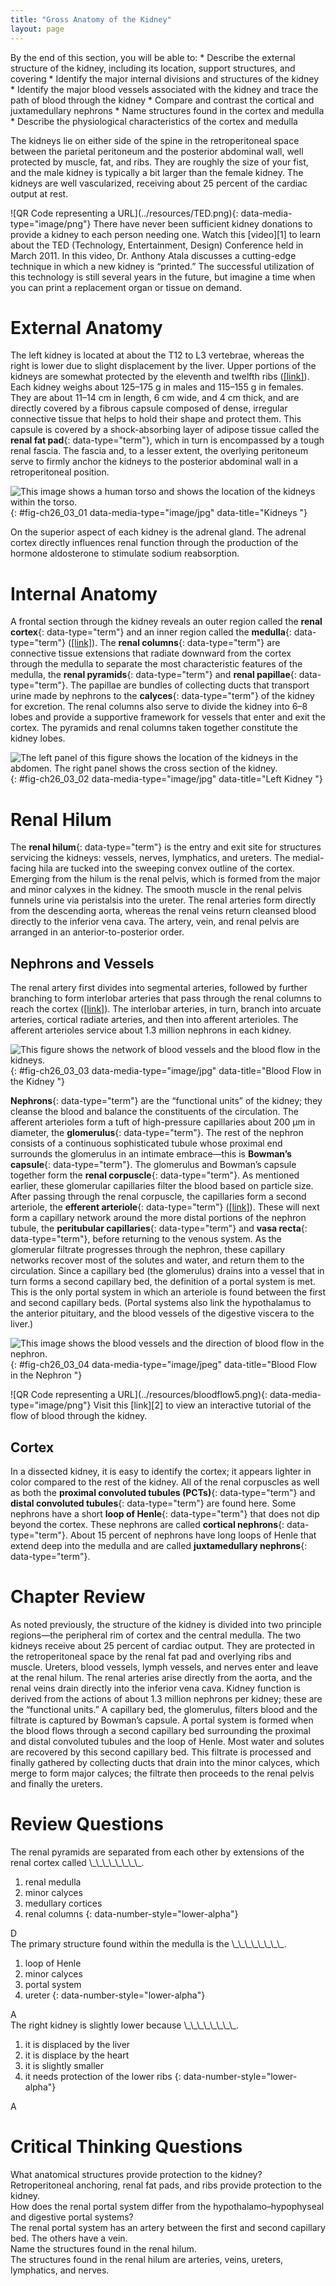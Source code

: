 ```yaml
---
title: "Gross Anatomy of the Kidney"
layout: page
---
```



<div data-type="abstract" markdown="1">
By the end of this section, you will be able to:
* Describe the external structure of the kidney, including its location, support structures, and covering
* Identify the major internal divisions and structures of the kidney
* Identify the major blood vessels associated with the kidney and trace the path of blood through the kidney
* Compare and contrast the cortical and juxtamedullary nephrons
* Name structures found in the cortex and medulla
* Describe the physiological characteristics of the cortex and medulla

</div>

The kidneys lie on either side of the spine in the retroperitoneal space between the parietal peritoneum and the posterior abdominal wall, well protected by muscle, fat, and ribs. They are roughly the size of your fist, and the male kidney is typically a bit larger than the female kidney. The kidneys are well vascularized, receiving about 25 percent of the cardiac output at rest.

<div data-type="note" class="anatomy interactive" data-label="" markdown="1">
<span data-type="media" data-alt="QR Code representing a URL"> ![QR Code representing a URL](../resources/TED.png){: data-media-type="image/png"} </span>
There have never been sufficient kidney donations to provide a kidney to each person needing one. Watch this [video][1] to learn about the TED (Technology, Entertainment, Design) Conference held in March 2011. In this video, Dr. Anthony Atala discusses a cutting-edge technique in which a new kidney is “printed.” The successful utilization of this technology is still several years in the future, but imagine a time when you can print a replacement organ or tissue on demand.

</div>

# External Anatomy

The left kidney is located at about the T12 to L3 vertebrae, whereas the right is lower due to slight displacement by the liver. Upper portions of the kidneys are somewhat protected by the eleventh and twelfth ribs ([\[link\]](#fig-ch26_03_01)). Each kidney weighs about 125–175 g in males and 115–155 g in females. They are about 11–14 cm in length, 6 cm wide, and 4 cm thick, and are directly covered by a fibrous capsule composed of dense, irregular connective tissue that helps to hold their shape and protect them. This capsule is covered by a shock-absorbing layer of adipose tissue called the **renal fat pad**{: data-type="term"}, which in turn is encompassed by a tough renal fascia. The fascia and, to a lesser extent, the overlying peritoneum serve to firmly anchor the kidneys to the posterior abdominal wall in a retroperitoneal position.

 ![This image shows a human torso and shows the location of the kidneys within the torso.](../resources/2608_Kidney_Position_in_Abdomen.jpg "The kidneys are slightly protected by the ribs and are surrounded by fat for protection (not shown)."){: #fig-ch26_03_01 data-media-type="image/jpg" data-title="Kidneys "}

On the superior aspect of each kidney is the adrenal gland. The adrenal cortex directly influences renal function through the production of the hormone aldosterone to stimulate sodium reabsorption.

# Internal Anatomy

A frontal section through the kidney reveals an outer region called the **renal cortex**{: data-type="term"} and an inner region called the **medulla**{: data-type="term"} ([\[link\]](#fig-ch26_03_02)). The **renal columns**{: data-type="term"} are connective tissue extensions that radiate downward from the cortex through the medulla to separate the most characteristic features of the medulla, the **renal pyramids**{: data-type="term"} and **renal papillae**{: data-type="term"}. The papillae are bundles of collecting ducts that transport urine made by nephrons to the **calyces**{: data-type="term"} of the kidney for excretion. The renal columns also serve to divide the kidney into 6–8 lobes and provide a supportive framework for vessels that enter and exit the cortex. The pyramids and renal columns taken together constitute the kidney lobes.

 ![The left panel of this figure shows the location of the kidneys in the abdomen. The right panel shows the cross section of the kidney.](../resources/2610_The_Kidney.jpg){: #fig-ch26_03_02 data-media-type="image/jpg" data-title="Left Kidney "}

# Renal Hilum

The **renal hilum**{: data-type="term"} is the entry and exit site for structures servicing the kidneys: vessels, nerves, lymphatics, and ureters. The medial-facing hila are tucked into the sweeping convex outline of the cortex. Emerging from the hilum is the renal pelvis, which is formed from the major and minor calyxes in the kidney. The smooth muscle in the renal pelvis funnels urine via peristalsis into the ureter. The renal arteries form directly from the descending aorta, whereas the renal veins return cleansed blood directly to the inferior vena cava. The artery, vein, and renal pelvis are arranged in an anterior-to-posterior order.

## Nephrons and Vessels

The renal artery first divides into segmental arteries, followed by further branching to form interlobar arteries that pass through the renal columns to reach the cortex ([\[link\]](#fig-ch26_03_03)). The interlobar arteries, in turn, branch into arcuate arteries, cortical radiate arteries, and then into afferent arterioles. The afferent arterioles service about 1.3 million nephrons in each kidney.

 ![This figure shows the network of blood vessels and the blood flow in the kidneys.](../resources/2612_Blood_Flow_in_the_Kidneys.jpg){: #fig-ch26_03_03 data-media-type="image/jpg" data-title="Blood Flow in the Kidney "}

**Nephrons**{: data-type="term"} are the “functional units” of the kidney; they cleanse the blood and balance the constituents of the circulation. The afferent arterioles form a tuft of high-pressure capillaries about 200 µm in diameter, the **glomerulus**{: data-type="term"}. The rest of the nephron consists of a continuous sophisticated tubule whose proximal end surrounds the glomerulus in an intimate embrace—this is **Bowman’s capsule**{: data-type="term"}. The glomerulus and Bowman’s capsule together form the **renal corpuscle**{: data-type="term"}. As mentioned earlier, these glomerular capillaries filter the blood based on particle size. After passing through the renal corpuscle, the capillaries form a second arteriole, the **efferent arteriole**{: data-type="term"} ([\[link\]](#fig-ch26_03_04)). These will next form a capillary network around the more distal portions of the nephron tubule, the **peritubular capillaries**{: data-type="term"} and **vasa recta**{: data-type="term"}, before returning to the venous system. As the glomerular filtrate progresses through the nephron, these capillary networks recover most of the solutes and water, and return them to the circulation. Since a capillary bed (the glomerulus) drains into a vessel that in turn forms a second capillary bed, the definition of a portal system is met. This is the only portal system in which an arteriole is found between the first and second capillary beds. (Portal systems also link the hypothalamus to the anterior pituitary, and the blood vessels of the digestive viscera to the liver.)

 ![This image shows the blood vessels and the direction of blood flow in the nephron.](../resources/2611_Blood_Flow_in_the_Nephron.jpg "The two capillary beds are clearly shown in this figure. The efferent arteriole is the connecting vessel between the glomerulus and the peritubular capillaries and vasa recta."){: #fig-ch26_03_04 data-media-type="image/jpeg" data-title="Blood Flow in the Nephron "}

<div data-type="note" class="anatomy interactive" data-label="" markdown="1">
<span data-type="media" data-alt="QR Code representing a URL"> ![QR Code representing a URL](../resources/bloodflow5.png){: data-media-type="image/png"} </span>
Visit this [link][2] to view an interactive tutorial of the flow of blood through the kidney.

</div>

## Cortex

In a dissected kidney, it is easy to identify the cortex; it appears lighter in color compared to the rest of the kidney. All of the renal corpuscles as well as both the **proximal convoluted tubules (PCTs)**{: data-type="term"} and **distal convoluted tubules**{: data-type="term"} are found here. Some nephrons have a short **loop of Henle**{: data-type="term"} that does not dip beyond the cortex. These nephrons are called **cortical nephrons**{: data-type="term"}. About 15 percent of nephrons have long loops of Henle that extend deep into the medulla and are called **juxtamedullary nephrons**{: data-type="term"}.

# Chapter Review

As noted previously, the structure of the kidney is divided into two principle regions—the peripheral rim of cortex and the central medulla. The two kidneys receive about 25 percent of cardiac output. They are protected in the retroperitoneal space by the renal fat pad and overlying ribs and muscle. Ureters, blood vessels, lymph vessels, and nerves enter and leave at the renal hilum. The renal arteries arise directly from the aorta, and the renal veins drain directly into the inferior vena cava. Kidney function is derived from the actions of about 1.3 million nephrons per kidney; these are the “functional units.” A capillary bed, the glomerulus, filters blood and the filtrate is captured by Bowman’s capsule. A portal system is formed when the blood flows through a second capillary bed surrounding the proximal and distal convoluted tubules and the loop of Henle. Most water and solutes are recovered by this second capillary bed. This filtrate is processed and finally gathered by collecting ducts that drain into the minor calyces, which merge to form major calyces; the filtrate then proceeds to the renal pelvis and finally the ureters.

# Review Questions

<div data-type="exercise">
<div data-type="problem" markdown="1">
The renal pyramids are separated from each other by extensions of the renal cortex called \_\_\_\_\_\_\_\_.

1.  renal medulla
2.  minor calyces
3.  medullary cortices
4.  renal columns
{: data-number-style="lower-alpha"}

</div>
<div data-type="solution" markdown="1">
D

</div>
</div>

<div data-type="exercise">
<div data-type="problem" markdown="1">
The primary structure found within the medulla is the \_\_\_\_\_\_\_\_.

1.  loop of Henle
2.  minor calyces
3.  portal system
4.  ureter
{: data-number-style="lower-alpha"}

</div>
<div data-type="solution" markdown="1">
A

</div>
</div>

<div data-type="exercise">
<div data-type="problem" markdown="1">
The right kidney is slightly lower because \_\_\_\_\_\_\_\_.

1.  it is displaced by the liver
2.  it is displace by the heart
3.  it is slightly smaller
4.  it needs protection of the lower ribs
{: data-number-style="lower-alpha"}

</div>
<div data-type="solution" markdown="1">
A

</div>
</div>

# Critical Thinking Questions

<div data-type="exercise">
<div data-type="problem" markdown="1">
What anatomical structures provide protection to the kidney?

</div>
<div data-type="solution" markdown="1">
Retroperitoneal anchoring, renal fat pads, and ribs provide protection to the kidney.

</div>
</div>

<div data-type="exercise">
<div data-type="problem" markdown="1">
How does the renal portal system differ from the hypothalamo–hypophyseal and digestive portal systems?

</div>
<div data-type="solution" markdown="1">
The renal portal system has an artery between the first and second capillary bed. The others have a vein.

</div>
</div>

<div data-type="exercise">
<div data-type="problem" markdown="1">
Name the structures found in the renal hilum.

</div>
<div data-type="solution" markdown="1">
The structures found in the renal hilum are arteries, veins, ureters, lymphatics, and nerves.

</div>
</div>



[1]: http://openstaxcollege.org/l/TED
[2]: http://openstaxcollege.org/l/bloodflow5
